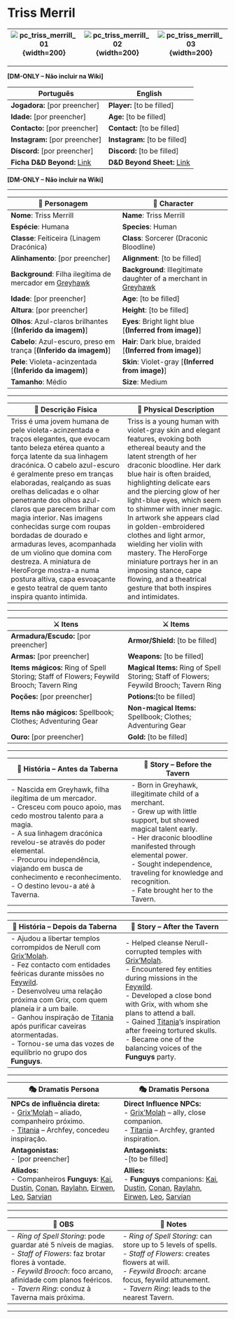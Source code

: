 # Triss Merril


| ![pc_triss_merrill_01](assets/pc/pc_triss_merrill_01.png){width=200} | ![pc_triss_merrill_02](assets/pc/pc_triss_merrill_02.png){width=200} | ![pc_triss_merrill_03](assets/pc/pc_triss_merrill_03.png){width=200} |
| ---------------------------------------------- | ---------------------------------------------- | ---------------------------------------------- |

---

**[DM-ONLY – Não incluir na Wiki]**  

| Português                                                                    | English                                                |
| --------------------------------------------------------- | ---------------------------------------- |
| **Jogadora:** [por preencher]                                      | **Player:**  [to be filled]                      |
| **Idade:** [por preencher]                                          | **Age:**   [to be filled]                        |
| **Contacto:** [por preencher]                                    | **Contact:**  [to be filled]                   |
| **Instagram:** [por preencher]                                   | **Instagram:**  [to be filled]               |
| **Discord:** [por preencher]                                       | **Discord:**  [to be filled]                   |
| **Ficha D&D Beyond:** [Link](https://www.dndbeyond.com/characters/138906172)                     | **D&D Beyond Sheet:**  [Link](https://www.dndbeyond.com/characters/138906172) |

**[DM-ONLY – Não incluir na Wiki]**  

---

| **🧙 Personagem**                | **🧙 Character**               |
| -------------------------------- | ------------------------------ |
| **Nome**: Triss Merrill        | **Name**:  Triss Merrill      |
| **Espécie**:  Humana    | **Species**:  Human   |
| **Classe**:  Feiticeira (Linagem Dracónica) | **Class**:  Sorcerer (Draconic Bloodline)     |
| **Alinhamento**: [por preencher] | **Alignment**: [to be filled]  |
| **Background**: Filha ilegítima de mercador em [Greyhawk](free_city_of_greyhawk.md)  | **Background**: Illegitimate daughter of a merchant in [Greyhawk](free_city_of_greyhawk.md) |
| **Idade**: [por preencher]       | **Age**: [to be filled]        |
| **Altura**: [por preencher]      | **Height**: [to be filled]     |
| **Olhos**: Azul-claros brilhantes [**(Inferido da imagem)**]       | **Eyes**: Bright light blue [**(Inferred from image)**]        |
| **Cabelo**: Azul-escuro, preso em trança [**(Inferido da imagem)**]       | **Hair**: Dark blue, braided [**(Inferred from image)**]       |
| **Pele**: Violeta-acinzentada [**(Inferido da imagem)**]       | **Skin**: Violet-gray [**(Inferred from image)**]       |
| **Tamanho**:  Médio    | **Size**:  Medium      |

---

| **📜 Descrição Física** | **📜 Physical Description** |
| ----------------------- | --------------------------- |
| Triss é uma jovem humana de pele violeta-acinzentada e traços elegantes, que evocam tanto beleza etérea quanto a força latente da sua linhagem dracónica. O cabelo azul-escuro é geralmente preso em tranças elaboradas, realçando as suas orelhas delicadas e o olhar penetrante dos olhos azul-claros que parecem brilhar com magia interior. Nas imagens conhecidas surge com roupas bordadas de dourado e armaduras leves, acompanhada de um violino que domina com destreza. A miniatura de HeroForge mostra-a numa postura altiva, capa esvoaçante e gesto teatral de quem tanto inspira quanto intimida. | Triss is a young human with violet-gray skin and elegant features, evoking both ethereal beauty and the latent strength of her draconic bloodline. Her dark blue hair is often braided, highlighting delicate ears and the piercing glow of her light-blue eyes, which seem to shimmer with inner magic. In artwork she appears clad in golden-embroidered clothes and light armor, wielding her violin with mastery. The HeroForge miniature portrays her in an imposing stance, cape flowing, and a theatrical gesture that both inspires and intimidates. |

---

| **⚔️ Itens**             | **⚔️ Items**                         |
| ---------------------- | ------------------------------ |
| **Armadura/Escudo:** [por preencher] | **Armor/Shield:** [to be filled]  |
| **Armas:** [por preencher] | **Weapons:** [to be filled] |
| **Items mágicos:** Ring of Spell Storing; Staff of Flowers; Feywild Brooch; Tavern Ring | **Magical Items:** Ring of Spell Storing; Staff of Flowers; Feywild Brooch; Tavern Ring |
| **Poções:** [por preencher] |**Potions:**[to be filled] |
| **Items não mágicos:** Spellbook; Clothes; Adventuring Gear  | **Non-magical Items:** Spellbook; Clothes; Adventuring Gear |
| **Ouro:** [por preencher] | **Gold:** [to be filled] |

---

| **📖 História – Antes da Taberna** | **📖 Story – Before the Tavern** |
| ---------------------------------- | -------------------------------- |
| - Nascida em Greyhawk, filha ilegítima de um mercador.<br>- Cresceu com pouco apoio, mas cedo mostrou talento para a magia.<br>- A sua linhagem dracónica revelou-se através do poder elemental.<br>- Procurou independência, viajando em busca de conhecimento e reconhecimento.<br>- O destino levou-a até à Taverna. | - Born in Greyhawk, illegitimate child of a merchant.<br>- Grew up with little support, but showed magical talent early.<br>- Her draconic bloodline manifested through elemental power.<br>- Sought independence, traveling for knowledge and recognition.<br>- Fate brought her to the Tavern. |

---

| **📖 História – Depois da Taberna** | **📖 Story – After the Tavern** |
| ----------------------------------- | -------------------------------- |
| - Ajudou a libertar templos corrompidos de Nerull com [Grix’Molah](docs/dm/-/pc/pc_grix_molah.md).<br>- Fez contacto com entidades feéricas durante missões no [Feywild](../realms/feywild.md).<br>- Desenvolveu uma relação próxima com Grix, com quem planeia ir a um baile.<br>- Ganhou inspiração de [Titania](docs/npc/-/Fey/titania.md) após purificar caveiras atormentadas.<br>- Tornou-se uma das vozes de equilíbrio no grupo dos **Funguys**. | - Helped cleanse Nerull-corrupted temples with [Grix’Molah](docs/dm/-/pc/pc_grix_molah.md).<br>- Encountered fey entities during missions in the [Feywild](../realms/feywild.md).<br>- Developed a close bond with Grix, with whom she plans to attend a ball.<br>- Gained [Titania](docs/npc/-/Fey/titania.md)’s inspiration after freeing tortured skulls.<br>- Became one of the balancing voices of the **Funguys** party. |

---

| **🎭 Dramatis Persona** | **🎭 Dramatis Persona**     |
| ---------------------------------------------------------- | ---------------------------------------------------- |
| **NPCs de influência direta:**  <br>- [Grix’Molah](docs/dm/-/pc/pc_grix_molah.md) – aliado, companheiro próximo.<br>- [Titania](docs/npc/-/Fey/titania.md) – Archfey, concedeu inspiração. | **Direct Influence NPCs:**  <br>- [Grix’Molah](docs/dm/-/pc/pc_grix_molah.md) – ally, close companion.<br>- [Titania](docs/npc/-/Fey/titania.md) – Archfey, granted inspiration.   |
| **Antagonistas:**  <br>- [por preencher]<br> | **Antagonists:**  <br>-[to be filled]   |
| **Aliados:**  <br>- Companheiros **Funguys**: [Kai](docs/dm/-/pc/pc_kai.md), [Dustin](docs/dm/-/pc/pc_dustin_thorne.md), [Conan](docs/dm/-/pc/pc_conan_barbaro_ra.md), [Raylahn](docs/dm/-/pc/pc_raylahn.md), [Eirwen](docs/dm/-/pc/pc_eirwen.md), [Leo](docs/dm/-/pc/pc_leo.md), [Sarvian](docs/dm/-/pc/pc_sarvian_midlor.md) | **Allies:**  <br>- **Funguys** companions: [Kai](docs/dm/-/pc/pc_kai.md), [Dustin](docs/dm/-/pc/pc_dustin_thorne.md), [Conan](docs/dm/-/pc/pc_conan_barbaro_ra.md), [Raylahn](docs/dm/-/pc/pc_raylahn.md), [Eirwen](docs/dm/-/pc/pc_eirwen.md), [Leo](docs/dm/-/pc/pc_leo.md), [Sarvian](docs/dm/-/pc/pc_sarvian_midlor.md) |

---

| **🔮 OBS** | **🔮 Notes** |
| ---------- | ------------ |
| - *Ring of Spell Storing*: pode guardar até 5 níveis de magias.<br>- *Staff of Flowers*: faz brotar flores à vontade.<br>- *Feywild Brooch*: foco arcano, afinidade com planos feéricos.<br>- *Tavern Ring*: conduz à Taverna mais próxima. | - *Ring of Spell Storing*: can store up to 5 levels of spells.<br>- *Staff of Flowers*: creates flowers at will.<br>- *Feywild Brooch*: arcane focus, feywild attunement.<br>- *Tavern Ring*: leads to the nearest Tavern. |

---
